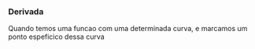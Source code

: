 ### Derivada

Quando temos uma funcao com uma determinada curva, e marcamos um ponto espeficico dessa curva